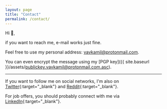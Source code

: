 ```yaml
---
layout: page
title: "Contact"
permalink: /contact/
---
```


Hi 👋,

if you want to reach me, e-mail works just fine.

Feel free to use my personal address: [vavkamil@protonmail.com](mailto:vavkamil@protonmail.com).

You can even encrypt the message using my [PGP key]({{ site.baseurl }}/assets/publickey.vavkamil@protonmail.com.asc).

<hr>

If you want to follow me on social networks, I'm also on [Twitter](https://twitter.com/vavkamil){:target="_blank"} and [Reddit](https://reddit.com/u/_vavkamil_){:target="_blank"}.

For job offers, you should probably connect with me via [LinkedIn](https://linkedin.com/in/vavkamil){:target="_blank"}.